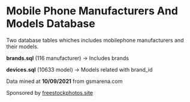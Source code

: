 # Mobile Phone Manufacturers And Models Database
Two database tables whiches includes mobilephone manufacturers and their models.

**brands.sql** (116 manufacturer) -> Includes brands

**devices.sql** (10633 model) -> Models related with brand_id

Data mined at **10/09/2021** from gsmarena.com

Sponsored by [freestockphotos.site](https://freestockphotos.site "Free Stock Photos.site")
